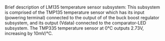 Brief description of LM135 temperature sensor subsystem: This subsystem is comprised of the TMP135 temperature sensor which has its input (powering terminal) 
connected to the output of of the buck boost regulator subsystem, and its output (Vdata) connected to the comparator-LED subsystem. The TMP335 temperature sensor at
0℃ outputs 2.73V, increasing by 10mV/℃.
